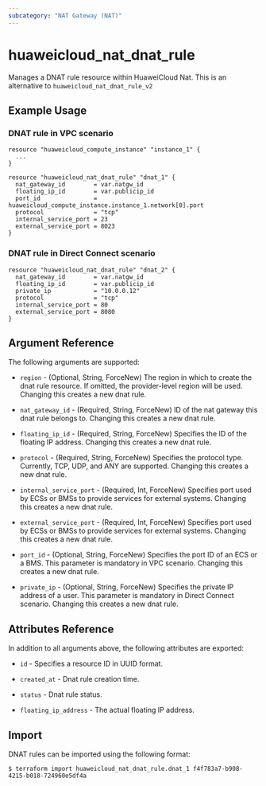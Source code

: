 ```yaml
---
subcategory: "NAT Gateway (NAT)"
---
```


# huaweicloud_nat_dnat_rule

Manages a DNAT rule resource within HuaweiCloud Nat.
This is an alternative to `huaweicloud_nat_dnat_rule_v2`

## Example Usage

### DNAT rule in VPC scenario
```hcl
resource "huaweicloud_compute_instance" "instance_1" {
  ...
}

resource "huaweicloud_nat_dnat_rule" "dnat_1" {
  nat_gateway_id        = var.natgw_id
  floating_ip_id        = var.publicip_id
  port_id               = huaweicloud_compute_instance.instance_1.network[0].port
  protocol              = "tcp"
  internal_service_port = 23
  external_service_port = 8023
}
```

### DNAT rule in Direct Connect scenario
```hcl
resource "huaweicloud_nat_dnat_rule" "dnat_2" {
  nat_gateway_id        = var.natgw_id
  floating_ip_id        = var.publicip_id
  private_ip            = "10.0.0.12"
  protocol              = "tcp"
  internal_service_port = 80
  external_service_port = 8080
}
```

## Argument Reference

The following arguments are supported:

* `region` - (Optional, String, ForceNew) The region in which to create the dnat rule resource.
  If omitted, the provider-level region will be used. Changing this creates a new dnat rule.

* `nat_gateway_id` - (Required, String, ForceNew) ID of the nat gateway this dnat rule belongs to.
   Changing this creates a new dnat rule.

* `floating_ip_id` - (Required, String, ForceNew) Specifies the ID of the floating IP address.
  Changing this creates a new dnat rule.

* `protocol` - (Required, String, ForceNew) Specifies the protocol type. Currently,
  TCP, UDP, and ANY are supported.
  Changing this creates a new dnat rule.

* `internal_service_port` - (Required, Int, ForceNew) Specifies port used by ECSs or BMSs
  to provide services for external systems. Changing this creates a new dnat rule.

* `external_service_port` - (Required, Int, ForceNew) Specifies port used by ECSs or
  BMSs to provide services for external systems.
  Changing this creates a new dnat rule.

* `port_id` - (Optional, String, ForceNew) Specifies the port ID of an ECS or a BMS.
  This parameter is mandatory in VPC scenario.
  Changing this creates a new dnat rule.

* `private_ip` - (Optional, String, ForceNew) Specifies the private IP address of a user.
  This parameter is mandatory in Direct Connect scenario.
  Changing this creates a new dnat rule.

## Attributes Reference

In addition to all arguments above, the following attributes are exported:

* `id` - Specifies a resource ID in UUID format.

* `created_at` - Dnat rule creation time.

* `status` - Dnat rule status.

* `floating_ip_address` - The actual floating IP address.

## Import

DNAT rules can be imported using the following format:

```
$ terraform import huaweicloud_nat_dnat_rule.dnat_1 f4f783a7-b908-4215-b018-724960e5df4a
```

